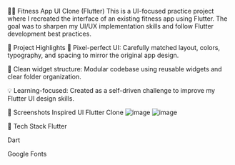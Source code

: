 🏋️‍♀️ Fitness App UI Clone (Flutter)
This is a UI-focused practice project where I recreated the interface of an existing fitness app using Flutter. The goal was to sharpen my UI/UX implementation skills and follow Flutter development best practices.

🎯 Project Highlights
🎨 Pixel-perfect UI: Carefully matched layout, colors, typography, and spacing to mirror the original app design.

🧱 Clean widget structure: Modular codebase using reusable widgets and clear folder organization.

💡 Learning-focused: Created as a self-driven challenge to improve my Flutter UI design skills.

📱 Screenshots
Inspired UI	Flutter Clone
![image](https://github.com/user-attachments/assets/3cdaf5ba-2240-4d6f-80c5-c0a4a9309d37) ![image](https://github.com/user-attachments/assets/fe4bf5d1-10f6-4ea3-bc4c-cf76ea278e32)


🚀 Tech Stack
Flutter

Dart

Google Fonts
